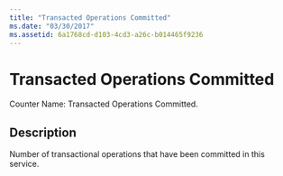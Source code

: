 ```yaml
---
title: "Transacted Operations Committed"
ms.date: "03/30/2017"
ms.assetid: 6a1768cd-d103-4cd3-a26c-b014465f9236
---
```

# Transacted Operations Committed

Counter Name: Transacted Operations Committed.  
  
## Description  

 Number of transactional operations that have been committed in this service.
